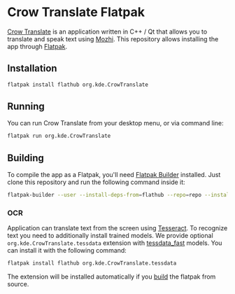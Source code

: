 # Crow Translate Flatpak

[Crow Translate](https://apps.kde.org/crowtranslate) is an application written in C++ / Qt that allows you to translate and speak text using [Mozhi](https://codeberg.org/aryak/mozhi). This repository allows installing the app through [Flatpak](https://flatpak.org).

## Installation

```bash
flatpak install flathub org.kde.CrowTranslate
```

## Running

You can run Crow Translate from your desktop menu, or via command line:

```bash
flatpak run org.kde.CrowTranslate
```

## Building

To compile the app as a Flatpak, you'll need [Flatpak Builder](http://docs.flatpak.org/en/latest/flatpak-builder.html) installed. Just clone this repository and run the following command inside it:

```bash
flatpak-builder --user --install-deps-from=flathub --repo=repo --install builddir org.kde.CrowTranslate.yaml
```

### OCR

Application can translate text from the screen using [Tesseract](https://github.com/tesseract-ocr/tesseract). To recognize text you need to additionally install trained models. We provide optional `org.kde.CrowTranslate.tessdata` extension with [tessdata_fast](https://github.com/tesseract-ocr/tessdata_fast) models. You can install it with the following command:

```bash
flatpak install flathub org.kde.CrowTranslate.tessdata
```

The extension will be installed automatically if you [build](#building) the flatpak from source.
